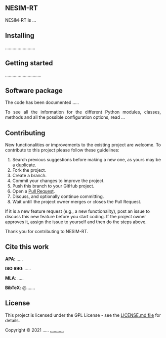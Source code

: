 ## NESIM-RT


<p align="justify">
NESIM-RT is ...</p>
</p>





<h2>Installing</h2>

<p align="justify">
........................

</p>





<h2>Getting started</h2>

<p align="justify">
.............................
</p>







<h2>Software package</h2>

<p align="justify">
The code has been documented .....
</p>
<p align="justify">
To see all the information for the different Python modules, classes, methods and all the possible configuration options, read ...
</p>






<h2>Contributing</h2>

<p align="justify">
New functionalities or improvements to the existing project are welcome. To contribute to this project please follow these guidelines:
<ol align="justify">
<li> Search previous suggestions before making a new one, as yours may be a duplicate.</li>
<li> Fork the project.</li>
<li> Create a branch.</li>
<li> Commit your changes to improve the project.</li>
<li> Push this branch to your GitHub project.</li>
<li> Open a <a href="https://github.com/ferper/nesimRT/pulls">Pull Request</a>.</li>
<li> Discuss, and optionally continue committing.</li>
<li> Wait untill the project owner merges or closes the Pull Request.</li>
</ol>
If it is a new feature request (e.g., a new functionality), post an issue to discuss this new feature before you start coding. If the project owner approves it, assign the issue to yourself and then do the steps above.
</p>
<p align="justify">
Thank you for contributing to NESIM-RT.
</p>


<h2 name="Cite">Cite this work</h2>
<p align="justify">
<b>APA</b>: .....
</p>
<p align="justify">
<b>ISO 690</b>: .....
</p>
<p align="justify">
<b>MLA</b>: .....
</p>
<p align="justify">
<b>BibTeX</b>: @.......
</p>





<h2>License</h2>
<p align="justify">
This project is licensed under the GPL License - see the <a href="https://github.com/ferper/nesimRT/blob/main/LICENSE">LICENSE.md file</a> for details.
</p>

<p align="justify">
Copyright © 2021 .....
<a href="mailto:.....@.....com">...........</a>
</p>
